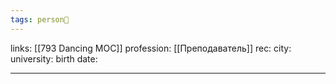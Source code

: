 ```yaml
---
tags: person👤
---
```

links: [[793 Dancing MOC]]
profession: [[Преподаватель]]
rec:
city: 
university: 
birth date: 

---
